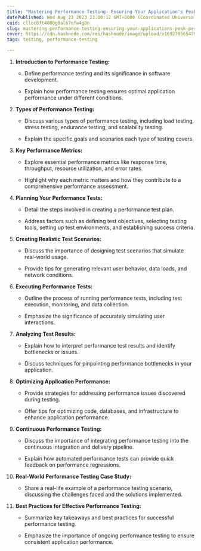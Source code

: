 ```yaml
---
title: "Mastering Performance Testing: Ensuring Your Application's Peak Performance"
datePublished: Wed Aug 23 2023 23:00:12 GMT+0000 (Coordinated Universal Time)
cuid: clloc8ft4000g0al67nfw4g8n
slug: mastering-performance-testing-ensuring-your-applications-peak-performance
cover: https://cdn.hashnode.com/res/hashnode/image/upload/v1692705654799/be6a6d5e-7f66-4f27-a179-379d45837373.avif
tags: testing, performance-testing

---
```


1. **Introduction to Performance Testing:**
    
    * Define performance testing and its significance in software development.
        
    * Explain how performance testing ensures optimal application performance under different conditions.
        
2. **Types of Performance Testing:**
    
    * Discuss various types of performance testing, including load testing, stress testing, endurance testing, and scalability testing.
        
    * Explain the specific goals and scenarios each type of testing covers.
        
3. **Key Performance Metrics:**
    
    * Explore essential performance metrics like response time, throughput, resource utilization, and error rates.
        
    * Highlight why each metric matters and how they contribute to a comprehensive performance assessment.
        
4. **Planning Your Performance Tests:**
    
    * Detail the steps involved in creating a performance test plan.
        
    * Address factors such as defining test objectives, selecting testing tools, setting up test environments, and establishing success criteria.
        
5. **Creating Realistic Test Scenarios:**
    
    * Discuss the importance of designing test scenarios that simulate real-world usage.
        
    * Provide tips for generating relevant user behavior, data loads, and network conditions.
        
6. **Executing Performance Tests:**
    
    * Outline the process of running performance tests, including test execution, monitoring, and data collection.
        
    * Emphasize the significance of accurately simulating user interactions.
        
7. **Analyzing Test Results:**
    
    * Explain how to interpret performance test results and identify bottlenecks or issues.
        
    * Discuss techniques for pinpointing performance bottlenecks in your application.
        
8. **Optimizing Application Performance:**
    
    * Provide strategies for addressing performance issues discovered during testing.
        
    * Offer tips for optimizing code, databases, and infrastructure to enhance application performance.
        
9. **Continuous Performance Testing:**
    
    * Discuss the importance of integrating performance testing into the continuous integration and delivery pipeline.
        
    * Explain how automated performance tests can provide quick feedback on performance regressions.
        
10. **Real-World Performance Testing Case Study:**
    
    * Share a real-life example of a performance testing scenario, discussing the challenges faced and the solutions implemented.
        
11. **Best Practices for Effective Performance Testing:**
    
    * Summarize key takeaways and best practices for successful performance testing.
        
    * Emphasize the importance of ongoing performance testing to ensure consistent application performance.